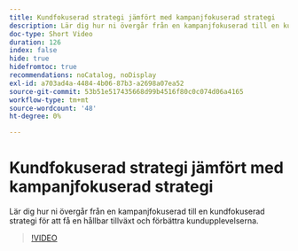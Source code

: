 ```yaml
---
title: Kundfokuserad strategi jämfört med kampanjfokuserad strategi
description: Lär dig hur ni övergår från en kampanjfokuserad till en kundfokuserad strategi för att få en hållbar tillväxt och förbättra kundupplevelserna.
doc-type: Short Video
duration: 126
index: false
hide: true
hidefromtoc: true
recommendations: noCatalog, noDisplay
exl-id: a703ad4a-4484-4b06-87b3-a2698a07ea52
source-git-commit: 53b51e517435668d99b4516f80c0c074d06a4165
workflow-type: tm+mt
source-wordcount: '48'
ht-degree: 0%

---
```


# Kundfokuserad strategi jämfört med kampanjfokuserad strategi

Lär dig hur ni övergår från en kampanjfokuserad till en kundfokuserad strategi för att få en hållbar tillväxt och förbättra kundupplevelserna.

<!-- 85_S651_3442537_125_customercentric-approach-vs-campaigncentric-approach -->
>[!VIDEO](https://video.tv.adobe.com/v/3458235/?learn=on&enablevpops=true)

